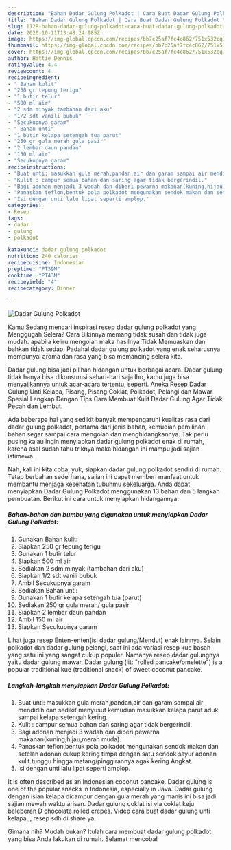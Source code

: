 ```yaml
---
description: "Bahan Dadar Gulung Polkadot | Cara Buat Dadar Gulung Polkadot Yang Enak dan Simpel"
title: "Bahan Dadar Gulung Polkadot | Cara Buat Dadar Gulung Polkadot Yang Enak dan Simpel"
slug: 1128-bahan-dadar-gulung-polkadot-cara-buat-dadar-gulung-polkadot-yang-enak-dan-simpel
date: 2020-10-11T13:48:24.985Z
image: https://img-global.cpcdn.com/recipes/bb7c25af7fc4c862/751x532cq70/dadar-gulung-polkadot-foto-resep-utama.jpg
thumbnail: https://img-global.cpcdn.com/recipes/bb7c25af7fc4c862/751x532cq70/dadar-gulung-polkadot-foto-resep-utama.jpg
cover: https://img-global.cpcdn.com/recipes/bb7c25af7fc4c862/751x532cq70/dadar-gulung-polkadot-foto-resep-utama.jpg
author: Hattie Dennis
ratingvalue: 4.4
reviewcount: 4
recipeingredient:
- " Bahan kulit"
- "250 gr tepung terigu"
- "1 butir telur"
- "500 ml air"
- "2 sdm minyak tambahan dari aku"
- "1/2 sdt vanili bubuk"
- "Secukupnya garam"
- " Bahan unti"
- "1 butir kelapa setengah tua parut"
- "250 gr gula merah gula pasir"
- "2 lembar daun pandan"
- "150 ml air"
- "Secukupnya garam"
recipeinstructions:
- "Buat unti: masukkan gula merah,pandan,air dan garam sampai air mendidih dan sedikit menyusut kemudian masukkan kelapa parut aduk sampai kelapa setengah kering."
- "Kulit : campur semua bahan dan saring agar tidak bergerindil."
- "Bagi adonan menjadi 3 wadah dan diberi pewarna makanan(kuning,hijau,merah muda)."
- "Panaskan teflon,bentuk pola polkadot mengunakan sendok makan dan setelah adonan cukup kering timpa dengan satu sendok sayur adonan kulit.tunggu hingga matang/pinggirannya agak kering.Angkat."
- "Isi dengan unti lalu lipat seperti amplop."
categories:
- Resep
tags:
- dadar
- gulung
- polkadot

katakunci: dadar gulung polkadot 
nutrition: 240 calories
recipecuisine: Indonesian
preptime: "PT39M"
cooktime: "PT43M"
recipeyield: "4"
recipecategory: Dinner

---
```



![Dadar Gulung Polkadot](https://img-global.cpcdn.com/recipes/bb7c25af7fc4c862/751x532cq70/dadar-gulung-polkadot-foto-resep-utama.jpg)

Kamu Sedang mencari inspirasi resep dadar gulung polkadot yang Menggugah Selera? Cara Bikinnya memang tidak susah dan tidak juga mudah. apabila keliru mengolah maka hasilnya Tidak Memuaskan dan bahkan tidak sedap. Padahal dadar gulung polkadot yang enak seharusnya mempunyai aroma dan rasa yang bisa memancing selera kita.

Dadar gulung bisa jadi pilihan hidangan untuk berbagai acara. Dadar gulung tidak hanya bisa dikonsumsi sehari-hari saja lho, kamu juga bisa menyajikannya untuk acar-acara tertentu, seperti. Aneka Resep Dadar Gulung Unti Kelapa, Pisang, Pisang Coklat, Polkadot, Pelangi dan Mawar Spesial Lengkap Dengan Tips Cara Membuat Kulit Dadar Gulung Agar Tidak Pecah dan Lembut.

Ada beberapa hal yang sedikit banyak mempengaruhi kualitas rasa dari dadar gulung polkadot, pertama dari jenis bahan, kemudian pemilihan bahan segar sampai cara mengolah dan menghidangkannya. Tak perlu pusing kalau ingin menyiapkan dadar gulung polkadot enak di rumah, karena asal sudah tahu triknya maka hidangan ini mampu jadi sajian istimewa.


Nah, kali ini kita coba, yuk, siapkan dadar gulung polkadot sendiri di rumah. Tetap berbahan sederhana, sajian ini dapat memberi manfaat untuk membantu menjaga kesehatan tubuhmu sekeluarga. Anda dapat menyiapkan Dadar Gulung Polkadot menggunakan 13 bahan dan 5 langkah pembuatan. Berikut ini cara untuk menyiapkan hidangannya.

<!--inarticleads1-->

##### Bahan-bahan dan bumbu yang digunakan untuk menyiapkan Dadar Gulung Polkadot:

1. Gunakan  Bahan kulit:
1. Siapkan 250 gr tepung terigu
1. Gunakan 1 butir telur
1. Siapkan 500 ml air
1. Sediakan 2 sdm minyak (tambahan dari aku)
1. Siapkan 1/2 sdt vanili bubuk
1. Ambil Secukupnya garam
1. Sediakan  Bahan unti:
1. Gunakan 1 butir kelapa setengah tua (parut)
1. Sediakan 250 gr gula merah/ gula pasir
1. Siapkan 2 lembar daun pandan
1. Ambil 150 ml air
1. Siapkan Secukupnya garam


Lihat juga resep Enten-enten(isi dadar gulung/Mendut) enak lainnya. Selain polkadot dan dadar gulung pelangi, saat ini ada variasi resep kue basah yang satu ini yang sangat cukup populer. Namanya resep dadar gulungnya yaitu dadar gulung mawar. Dadar gulung (lit: &#34;rolled pancake/omelette&#34;) is a popular traditional kue (traditional snack) of sweet coconut pancake. 

<!--inarticleads2-->

##### Langkah-langkah menyiapkan Dadar Gulung Polkadot:

1. Buat unti: masukkan gula merah,pandan,air dan garam sampai air mendidih dan sedikit menyusut kemudian masukkan kelapa parut aduk sampai kelapa setengah kering.
1. Kulit : campur semua bahan dan saring agar tidak bergerindil.
1. Bagi adonan menjadi 3 wadah dan diberi pewarna makanan(kuning,hijau,merah muda).
1. Panaskan teflon,bentuk pola polkadot mengunakan sendok makan dan setelah adonan cukup kering timpa dengan satu sendok sayur adonan kulit.tunggu hingga matang/pinggirannya agak kering.Angkat.
1. Isi dengan unti lalu lipat seperti amplop.


It is often described as an Indonesian coconut pancake. Dadar gulung is one of the popular snacks in Indonesia, especially in Java. Dadar gulung dengan isian kelapa dicampur dengan gula merah yang manis ini bisa jadi sajian mewah waktu arisan. Dadar gulung coklat isi vla coklat keju beleberan D chocolate rolled crepes. Video cara buat dadar gulung unti kelapa,,, resep sdh di share ya. 

Gimana nih? Mudah bukan? Itulah cara membuat dadar gulung polkadot yang bisa Anda lakukan di rumah. Selamat mencoba!
